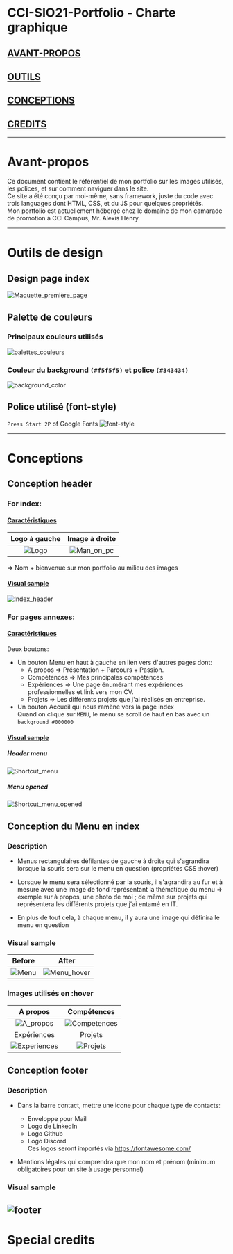 # CCI-SIO21-Portfolio - Charte graphique

## **[AVANT-PROPOS](#Avant-propos)**
## **[OUTILS](#Outils-de-design)**
## **[CONCEPTIONS](#Conceptions)**
## **[CREDITS](#Special-credits)**

---

# Avant-propos
Ce document contient le référentiel de mon portfolio sur les images utilisés, les polices, et sur comment naviguer dans le site.  
Ce site a été conçu par moi-même, sans framework, juste du code avec trois languages dont HTML, CSS, et du JS pour quelques propriétés.  
Mon portfolio est actuellement hébergé chez le domaine de mon camarade de promotion à CCI Campus, Mr. Alexis Henry.

---

# Outils de design
## Design page index

![Maquette_première_page](CHARTE_GRAPHIQUE/Maquettes/Maquette_première_page.png)

## Palette de couleurs
### Principaux couleurs utilisés

![palettes_couleurs](CHARTE_GRAPHIQUE/Maquettes/palettes_couleurs.jpeg)

### Couleur du background `(#f5f5f5)` et police `(#343434)`

![background_color](CHARTE_GRAPHIQUE/Maquettes/background_color.png)


## Police utilisé (font-style)

`Press Start 2P` of Google Fonts
![font-style](CHARTE_GRAPHIQUE/Maquettes/font-style.png)

---

# Conceptions
## Conception header
### For index:
#### <ins>Caractéristiques</ins>
Logo à gauche                 |                   Image à droite
:----------------------------:|:--------------------------------:
![Logo](CHARTE_GRAPHIQUE/Logos&Icons/My_Logo.png) | ![Man_on_pc](CHARTE_GRAPHIQUE/Logos&Icons/image_pc.png)

=> Nom + bienvenue sur mon portfolio au milieu des images
#### <ins>Visual sample</ins>
![Index_header](CHARTE_GRAPHIQUE/Maquettes/header.png)
### For pages annexes:
#### <ins>Caractéristiques</ins>
Deux boutons:
* Un bouton Menu en haut à gauche en lien vers d'autres pages dont:
    - A propos =>  Présentation + Parcours + Passion.
    - Compétences => Mes principales compétences
    - Expériences => Une page énumérant mes expériences professionnelles et link vers mon CV.
    - Projets => Les différents projets que j'ai réalisés en entreprise.
* Un bouton Accueil qui nous ramène vers la page index  
Quand on clique sur ``MENU``, le menu se scroll de haut en bas avec un `background #000000`

#### <ins>Visual sample</ins>
##### ***Header menu***
![Shortcut_menu](CHARTE_GRAPHIQUE/Maquettes/Shortcut_menu.png)
##### ***Menu opened***
![Shortcut_menu_opened](CHARTE_GRAPHIQUE/Maquettes/Shortcut_menu_opened.png)

    
## Conception du Menu en index
### Description
* Menus rectangulaires défilantes de gauche à droite qui s'agrandira lorsque la souris sera sur le menu en question (propriétés CSS :hover)

* Lorsque le menu sera sélectionné par la souris, il s'agrandira au fur et à mesure avec une image de fond représentant la thématique du menu => exemple sur à propos, une photo de moi ; de même sur projets qui représentera les différents projets que j'ai entamé en IT.

* En plus de tout cela, à chaque menu, il y aura une image qui définira le menu en question 

### Visual sample
Before                       |                   After
:---------------------------:|:-----------------------:
![Menu](CHARTE_GRAPHIQUE/Maquettes/Menu.png) | ![Menu_hover](CHARTE_GRAPHIQUE/Maquettes/Menu_hover.png)

### Images utilisés en :hover
A propos                    |                   Compétences
:--------------------------:|:----------------------------:
![A_propos](CSS/images/Index/a_propos.jpg) | ![Competences](CSS/images/Index/competences.jpg)
Expériences                 |                   Projets
![Experiences](CSS/images/Index/experiences.jpg) | ![Projets](CSS/images/Index/projets.jpg)


## Conception footer
### Description
* Dans la barre contact, mettre une icone pour chaque type de contacts: 
    - Enveloppe pour Mail
    - Logo de LinkedIn
    - Logo Github
    - Logo Discord  
Ces logos seront importés via https://fontawesome.com/

* Mentions légales qui comprendra que mon nom et prénom (minimum obligatoires pour un site à usage personnel)

### Visual sample
![footer](CHARTE_GRAPHIQUE/Maquettes/footer.png)
---

# Special credits